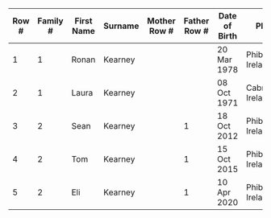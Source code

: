 | Row # | Family # | First Name    | Surname          | Mother Row # | Father Row # | Date of Birth | Place                      | 
| ----- | -------- | ------------- | ---------------- | ------------ | ------------ | ------------- | -------------------------- |
| 1     | 1        | Ronan         | Kearney          |              |              | 20 Mar 1978   | Phibsboro, Ireland         |
| 2     | 1        | Laura         | Kearney          |              |              | 08 Oct 1971   | Cabra, Ireland             |
| 3     | 2        | Sean          | Kearney          |              | 1            | 18 Oct 2012   | Phibsboro, Ireland         |
| 4     | 2        | Tom           | Kearney          |              | 1            | 15 Oct 2015   | Phibsboro, Ireland         |
| 5     | 2        | Eli           | Kearney          |              | 1            | 10 Apr 2020   | Phibsboro, Ireland         |
